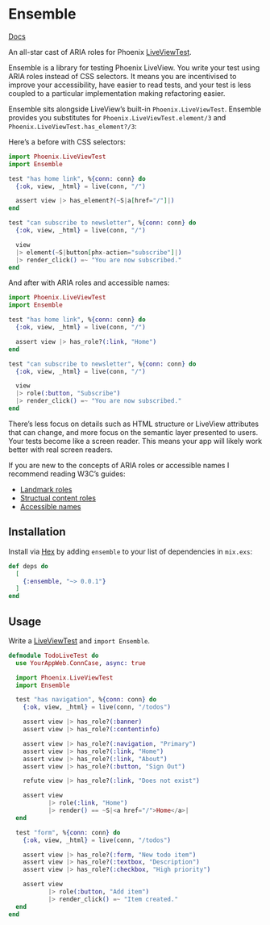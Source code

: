 # Ensemble

[Docs](https://hexdocs.pm/ensemble/)

An all-star cast of ARIA roles for Phoenix [LiveViewTest](https://hexdocs.pm/phoenix_live_view/Phoenix.LiveViewTest.html).

Ensemble is a library for testing Phoenix LiveView. You write your test using ARIA roles instead of CSS selectors. It means you are incentivised to improve your accessibility, have easier to read tests, and your test is less coupled to a particular implementation making refactoring easier.

Ensemble sits alongside LiveView’s built-in `Phoenix.LiveViewTest`. Ensemble provides you substitutes for `Phoenix.LiveViewTest.element/3` and `Phoenix.LiveViewTest.has_element?/3`:

Here’s a before with CSS selectors:

```elixir
import Phoenix.LiveViewTest
import Ensemble

test "has home link", %{conn: conn} do
  {:ok, view, _html} = live(conn, "/")

  assert view |> has_element?(~S|a[href="/"]|)
end

test "can subscribe to newsletter", %{conn: conn} do
  {:ok, view, _html} = live(conn, "/")

  view
  |> element(~S|button[phx-action="subscribe"]|)
  |> render_click() =~ "You are now subscribed."
end
```

And after with ARIA roles and accessible names:

```elixir
import Phoenix.LiveViewTest
import Ensemble

test "has home link", %{conn: conn} do
  {:ok, view, _html} = live(conn, "/")

  assert view |> has_role?(:link, "Home")
end

test "can subscribe to newsletter", %{conn: conn} do
  {:ok, view, _html} = live(conn, "/")

  view
  |> role(:button, "Subscribe")
  |> render_click() =~ "You are now subscribed."
end
```

There’s less focus on details such as HTML structure or LiveView attributes that can change, and more focus on the semantic layer presented to users. Your tests become like a screen reader. This means your app will likely work better with real screen readers.

If you are new to the concepts of ARIA roles or accessible names I recommend reading W3C’s guides:

- [Landmark roles](https://www.w3.org/WAI/ARIA/apg/practices/landmark-regions/)
- [Structual content roles](https://www.w3.org/WAI/ARIA/apg/practices/structural-roles/)
- [Accessible names](https://www.w3.org/WAI/ARIA/apg/practices/names-and-descriptions/)

## Installation

Install via [Hex](https://hex.pm/) by adding `ensemble` to your list of dependencies in `mix.exs`:

```elixir
def deps do
  [
    {:ensemble, "~> 0.0.1"}
  ]
end
```

## Usage

Write a [LiveViewTest](https://hexdocs.pm/phoenix_live_view/Phoenix.LiveViewTest.html) and `import Ensemble`.

```elixir
defmodule TodoLiveTest do
  use YourAppWeb.ConnCase, async: true

  import Phoenix.LiveViewTest
  import Ensemble

  test "has navigation", %{conn: conn} do
    {:ok, view, _html} = live(conn, "/todos")

    assert view |> has_role?(:banner)
    assert view |> has_role?(:contentinfo)

    assert view |> has_role?(:navigation, "Primary")
    assert view |> has_role?(:link, "Home")
    assert view |> has_role?(:link, "About")
    assert view |> has_role?(:button, "Sign Out")

    refute view |> has_role?(:link, "Does not exist")

    assert view
           |> role(:link, "Home")
           |> render() == ~S|<a href="/">Home</a>|
  end

  test "form", %{conn: conn} do
    {:ok, view, _html} = live(conn, "/todos")

    assert view |> has_role?(:form, "New todo item")
    assert view |> has_role?(:textbox, "Description")
    assert view |> has_role?(:checkbox, "High priority")

    assert view
           |> role(:button, "Add item")
           |> render_click() =~ "Item created."
  end
end
```
